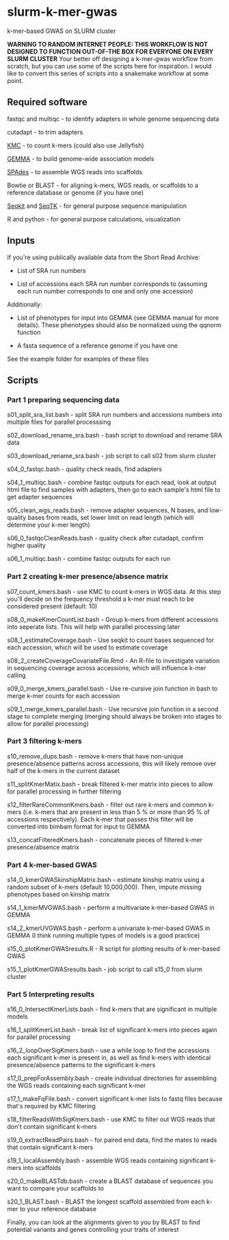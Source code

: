 # slurm-k-mer-gwas
k-mer-based GWAS on SLURM cluster

**WARNING TO RANDOM INTERNET PEOPLE: THIS WORKFLOW IS NOT DESIGNED TO FUNCTION OUT-OF-THE BOX FOR EVERYONE ON EVERY SLURM CLUSTER** Your better off designing a k-mer-gwas workflow from scratch, but you can use some of the scripts here for inspiration. I would like to convert this series of scripts into a snakemake workflow at some point.

## Required software
fastqc and multiqc - to identify adapters in whole genome sequencing data

cutadapt - to trim adapters

[KMC](https://github.com/refresh-bio/KMC) - to count k-mers (could also use Jellyfish)

[GEMMA](https://github.com/genetics-statistics/GEMMA) - to build genome-wide association models 

[SPAdes](https://github.com/ablab/spades) - to assemble WGS reads into scaffolds

Bowtie or BLAST - for aligning k-mers, WGS reads, or scaffolds to a reference database or genome (if you have one)

[Seqkit](https://bioinf.shenwei.me/seqkit/) and [SeqTK](https://github.com/lh3/seqtk) - for general purpose sequence manipulation

R and python - for general purpose calculations, visualization

## Inputs
If you're using publically available data from the Short Read Archive:

* List of SRA run numbers

* List of accessions each SRA run number corresponds to (assuming each run number corresponds to one and only one accession)

Additionally:

* List of phenotypes for input into GEMMA (see GEMMA manual for more details). These phenotypes should also be normalized using the qqnorm function

* A fasta sequence of a reference genome if you have one

See the example folder for examples of these files

## Scripts

### Part 1 preparing sequencing data
s01_split_sra_list.bash - split SRA run numbers and accessions numbers into multiple files for parallel processsing

s02_download_rename_sra.bash - bash script to download and rename SRA data

s03_download_rename_sra.bash - job script to call s02 from slurm cluster

s04_0_fastqc.bash - quality check reads, find adapters

s04_1_multiqc.bash - combine fastqc outputs for each read, look at output html file to find samples with adapters, then go to each sample's html file to get adapter sequences

s05_clean_wgs_reads.bash - remove adapter sequences, N bases, and low-quality bases from reads, set lower limit on read length (which will determine your k-mer length)

s06_0_fastqcCleanReads.bash - quality check after cutadapt, confirm higher quality

s06_1_multiqc.bash - combine fastqc outputs for each run

### Part 2 creating k-mer presence/absence matrix
s07_count_kmers.bash - use KMC to count k-mers in WGS data. At this step you'll decide on the frequency threshold a k-mer must reach to be considered present (default: 10)

s08_0_makeKmerCountList.bash - Group k-mers from different accessions into seperate lists. This will help with parallel processing later

s08_1_estimateCoverage.bash - Use seqkit to count bases sequenced for each accession, which will be used to estimate coverage

s08_2_createCoverageCovariateFile.Rmd - An R-file to investigate variation in sequencing coverage across accessions, which will influence k-mer calling

s09_0_merge_kmers_parallel.bash - Use re-cursive join function in bash to merge k-mer counts for each accession

s09_1_merge_kmers_parallel.bash - Use recursive join function in a second stage to complete merging (merging should always be broken into stages to allow for parallel processing)

### Part 3 filtering k-mers
s10_remove_dups.bash - remove k-mers that have non-unique presence/absence patterns across accessions, this will likely remove over half of the k-mers in the current dataset

s11_splitKmerMatix.bash - break filtered k-mer matrix into pieces to allow for parallel processing in further filtering

s12_filterRareCommonKmers.bash - filter out rare k-mers and common k-mers (i.e. k-mers that are present in less than 5 % or more than 95 % of accessions respectively). Each k-mer that passes this filter will be converted into bimbam format for input to GEMMA

s13_concatFilteredKmers.bash - concatenate pieces of filtered k-mer presence/absence matrix

### Part 4 k-mer-based GWAS
s14_0_kmerGWASkinshipMatrix.bash - estimate kinship matrix using a random subset of k-mers (default 10,000,000). Then, impute missing phenotypes based on kinship matrix

s14_1_kmerMVGWAS.bash - perform a multivariate k-mer-based GWAS in GEMMA 

s14_2_kmerUVGWAS.bash - perform a univariate k-mer-based GWAS in GEMMA (I think running multiple types of models is a good practice)

s15_0_plotKmerGWASresults.R - R script for plotting results of k-mer-based GWAS

s15_1_plotKmerGWASresults.bash - job script to call s15_0 from slurm cluster

### Part 5 Interpreting results
s16_0_IntersectKmerLists.bash - find k-mers that are significant in multiple models

s16_1_splitKmerList.bash - break list of significant k-mers into pieces again for parallel processing

s16_2_loopOverSigKmers.bash - use a while loop to find the accessions each significant k-mer is present in, as well as find k-mers with identical presence/absence patterns to the significant k-mers

s17_0_prepForAssembly.bash - create individual directories for assembling the WGS reads containing each significant k-mer

s17_1_makeFqFile.bash - convert significant k-mer lists to fastq files because that's required by KMC filtering

s18_filterReadsWithSigKmers.bash - use KMC to filter out WGS reads that don't contain significant k-mers

s19_0_extractReadPairs.bash - for paired end data, find the mates to reads that contain significant k-mers

s19_1_localAssembly.bash - assemble WGS reads containing significant k-mers into scaffolds

s20_0_makeBLASTdb.bash - create a BLAST database of sequences you want to compare your scaffolds to

s20_1_BLAST.bash - BLAST the longest scaffold assembled from each k-mer to your reference database

Finally, you can look at the alignments given to you by BLAST to find potential variants and genes controlling your traits of interest
